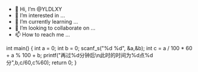 - 👋 Hi, I’m @YLDLXY
- 👀 I’m interested in ...
- 🌱 I’m currently learning ...
- 💞️ I’m looking to collaborate on ...
- 📫 How to reach me ...

<!---
YLDLXY/YLDLXY is a ✨ special ✨ repository because its `README.md` (this file) appears on your GitHub profile.
You can click the Preview link to take a look at your changes.
--->


int main()
{
	int a = 0;
	int b = 0;
	scanf_s("%d %d", &a,&b);
	int c =	a / 100 * 60 + a % 100 + b;
	printf("再过%d分钟后\n此时的时间为%d点%d分",b,c/60,c%60);
	return 0;
}
